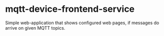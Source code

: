# mqtt-device-frontend-service
Simple web-application that shows configured web pages, if messages do arrive on given MQTT topics.
